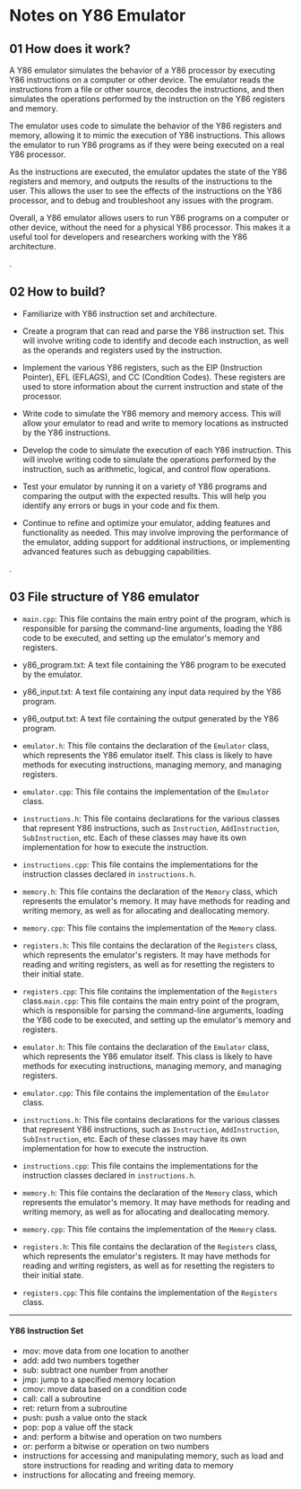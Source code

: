 # Notes on Y86 Emulator

## 01 How does it work?

A Y86 emulator simulates the behavior of a Y86 processor by executing Y86 instructions on a computer or other device. The emulator reads the instructions from a file or other source, decodes the instructions, and then simulates the operations performed by the instruction on the Y86 registers and memory.

The emulator uses code to simulate the behavior of the Y86 registers and memory, allowing it to mimic the execution of Y86 instructions. This allows the emulator to run Y86 programs as if they were being executed on a real Y86 processor.

As the instructions are executed, the emulator updates the state of the Y86 registers and memory, and outputs the results of the instructions to the user. This allows the user to see the effects of the instructions on the Y86 processor, and to debug and troubleshoot any issues with the program.

Overall, a Y86 emulator allows users to run Y86 programs on a computer or other device, without the need for a physical Y86 processor. This makes it a useful tool for developers and researchers working with the Y86 architecture.

.

## 02 How to build?

- Familiarize with Y86 instruction set and architecture.

- Create a program that can read and parse the Y86 instruction set. This will involve writing code to identify and decode each instruction, as well as the operands and registers used by the instruction.

- Implement the various Y86 registers, such as the EIP (Instruction Pointer), EFL (EFLAGS), and CC (Condition Codes). These registers are used to store information about the current instruction and state of the processor.

- Write code to simulate the Y86 memory and memory access. This will allow your emulator to read and write to memory locations as instructed by the Y86 instructions.

- Develop the code to simulate the execution of each Y86 instruction. This will involve writing code to simulate the operations performed by the instruction, such as arithmetic, logical, and control flow operations.

- Test your emulator by running it on a variety of Y86 programs and comparing the output with the expected results. This will help you identify any errors or bugs in your code and fix them.

- Continue to refine and optimize your emulator, adding features and functionality as needed. This may involve improving the performance of the emulator, adding support for additional instructions, or implementing advanced features such as debugging capabilities.

.

## 03 File structure of Y86 emulator

- `main.cpp`: This file contains the main entry point of the program, which is responsible for parsing the command-line arguments, loading the Y86 code to be executed, and setting up the emulator's memory and registers.

- y86_program.txt: A text file containing the Y86 program to be executed by the emulator.

- y86_input.txt: A text file containing any input data required by the Y86 program.

- y86_output.txt: A text file containing the output generated by the Y86 program.

- `emulator.h`: This file contains the declaration of the `Emulator` class, which represents the Y86 emulator itself. This class is likely to have methods for executing instructions, managing memory, and managing registers.

- `emulator.cpp`: This file contains the implementation of the `Emulator` class.

- `instructions.h`: This file contains declarations for the various classes that represent Y86 instructions, such as `Instruction`, `AddInstruction`, `SubInstruction`, etc. Each of these classes may have its own implementation for how to execute the instruction.

- `instructions.cpp`: This file contains the implementations for the instruction classes declared in `instructions.h`.

- `memory.h`: This file contains the declaration of the `Memory` class, which represents the emulator's memory. It may have methods for reading and writing memory, as well as for allocating and deallocating memory.

- `memory.cpp`: This file contains the implementation of the `Memory` class.

- `registers.h`: This file contains the declaration of the `Registers` class, which represents the emulator's registers. It may have methods for reading and writing registers, as well as for resetting the registers to their initial state.

- `registers.cpp`: This file contains the implementation of the `Registers` class.`main.cpp`: This file contains the main entry point of the program, which is responsible for parsing the command-line arguments, loading the Y86 code to be executed, and setting up the emulator's memory and registers.

- `emulator.h`: This file contains the declaration of the `Emulator` class, which represents the Y86 emulator itself. This class is likely to have methods for executing instructions, managing memory, and managing registers.

- `emulator.cpp`: This file contains the implementation of the `Emulator` class.

- `instructions.h`: This file contains declarations for the various classes that represent Y86 instructions, such as `Instruction`, `AddInstruction`, `SubInstruction`, etc. Each of these classes may have its own implementation for how to execute the instruction.

- `instructions.cpp`: This file contains the implementations for the instruction classes declared in `instructions.h`.

- `memory.h`: This file contains the declaration of the `Memory` class, which represents the emulator's memory. It may have methods for reading and writing memory, as well as for allocating and deallocating memory.

- `memory.cpp`: This file contains the implementation of the `Memory` class.

- `registers.h`: This file contains the declaration of the `Registers` class, which represents the emulator's registers. It may have methods for reading and writing registers, as well as for resetting the registers to their initial state.

- `registers.cpp`: This file contains the implementation of the `Registers` class.

------

#### Y86 Instruction Set

- mov: move data from one location to another
- add: add two numbers together
- sub: subtract one number from another
- jmp: jump to a specified memory location
- cmov: move data based on a condition code
- call: call a subroutine
- ret: return from a subroutine
- push: push a value onto the stack
- pop: pop a value off the stack
- and: perform a bitwise and operation on two numbers
- or: perform a bitwise or operation on two numbers
- instructions for accessing and manipulating memory, such as load and store instructions for reading and writing data to memory
- instructions for allocating and freeing memory.
